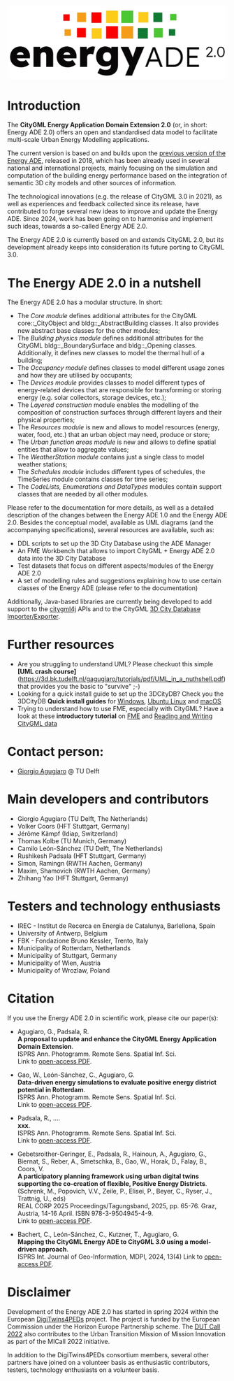 <p align="center"><img src="logos/energy_ade_2_logo.jpg" width="500"></p>

<!-- ![Energy ADE 2.0](logos/energy_ade_2_logo.jpg) -->

# Introduction

The **CityGML Energy Application Domain Extension 2.0** (or, in short: Energy ADE 2.0) offers an open and standardised data model to facilitate multi-scale Urban Energy Modelling applications.

The current version is based on and builds upon the [previous version of the Energy ADE](https://www.citygmlwiki.org/index.php/CityGML_Energy_ADE), released in 2018, which has been already used in several national and international projects, mainly focusing on the simulation and computation of the building energy performance based on the integration of semantic 3D city models and other sources of information.

The technological innovations (e.g. the release of CityGML 3.0 in 2021), as well as experiences and feedback collected since its release, have contributed to forge several new ideas to improve and update the Energy ADE. Since 2024, work has been going on to harmonise and implement such ideas, towards a so-called Energy ADE 2.0.

The Energy ADE 2.0 is currently based on and extends CityGML 2.0, but its development already keeps into consideration its future porting to CityGML 3.0.

# The Energy ADE 2.0 in a nutshell

The Energy ADE 2.0 has a modular structure. In short:
- The *Core module* defines additional attributes for the CityGML core::_CityObject and bldg::_AbstractBuilding classes. It also provides new abstract base classes for the other modules;
- The *Building physics module* defines additional attributes for the CityGML bldg::_BoundarySurface and bldg::_Opening classes. Additionally, it defines new classes to model the thermal hull of a building;
- The *Occupancy module* defines classes to model different usage zones and how they are utilised by occupants;
- The *Devices module* provides classes to model different types of energy-related devices that are responsible for transforming or storing energy (e.g. solar collectors, storage devices, etc.);
- The *Layered construction* module enables the modelling of the composition of construction surfaces through different layers and their physical properties;
- The *Resources module* is new and allows to model resources (energy, water, food, etc.) that an urban object may need, produce or store;
- The *Urban function areas module* is new and allows to define spatial entities that allow to aggregate values;
- The *WeatherStation module* contains just a single class to model weather stations;
- The *Schedules module* includes different types of schedules, the TimeSeries module contains classes for time series;
- The *CodeLists, Enumerations and DataTypes* modules contain support classes that are needed by all other modules.

Please refer to the documentation for more details, as well as a detailed description of the changes between the Energy ADE 1.0 and the Energy ADE 2.0.
Besides the conceptual model, available as UML diagrams (and the accompanying specifications), several resources are available, such as:

- DDL scripts to set up the 3D City Database using the ADE Manager
- An FME Workbench that allows to import CityGML + Energy ADE 2.0 data into the 3D City Database
- Test datasets that focus on different aspects/modules of the Energy ADE 2.0
- A set of modelling rules and suggestions explaining how to use certain classes of the Energy ADE (please refer to the documentation)

Additionally, Java-based libraries are currently being developed to add support to the [citygml4j](https://github.com/citygml4j/citygml4j) APIs and to the CityGML [3D City Database Importer/Exporter](https://github.com/3dcitydb/importer-exporter).

# Further resources

- Are you struggling to understand UML? Please checkuot this simple **[UML crash course]**(https://3d.bk.tudelft.nl/gagugiaro/tutorials/pdf/UML_in_a_nuthshell.pdf) that provides you the basic to "survive" ;-)
- Looking for a quick install guide to set up the 3DCityDB? Check you the 3DCityDB **Quick install guides** for [Windows](https://github.com/tudelft3d/3DCityDB-Tools-for-QGIS/blob/master/manuals/3dcitydb_install/3DCityDB_Suite_QuickInstall_Windows.pdf), [Ubuntu Linux](https://github.com/tudelft3d/3DCityDB-Tools-for-QGIS/blob/master/manuals/3dcitydb_install/3DCityDB_Suite_QuickInstall_Ubuntu.pdf) and [macOS](https://github.com/tudelft3d/3DCityDB-Tools-for-QGIS/blob/master/manuals/3dcitydb_install/3DCityDB_Suite_QuickInstall_macOS.pdf)
- Trying to understand how to use FME, especially with CityGML? Have a look at these **introductory tutorial** on [FME](https://3d.bk.tudelft.nl/gagugiaro/tutorials/pdf/FME_Form_for_beginners.pdf) and [Reading and Writing CityGML data](https://3d.bk.tudelft.nl/gagugiaro/tutorials/pdf/FME_CityGML.pdf)

# Contact person:

- [Giorgio Agugiaro](mailto:g.agugiaro@tudelft.nl) @ TU Delft

# Main developers and contributors 

- Giorgio Agugiaro (TU Delft, The Netherlands)
- Volker Coors (HFT Stuttgart, Germany)
- Jérôme Kämpf (Idiap, Switzerland)
- Thomas Kolbe (TU Munich, Germany)
- Camilo León-Sánchez (TU Delft, The Netherlands)
- Rushikesh Padsala (HFT Stuttgart, Germany)
- Simon, Ramingn (RWTH Aachen, Germany) 
- Maxim, Shamovich (RWTH Aachen, Germany)
- Zhihang Yao (HFT Stuttgart, Germany)

# Testers and technology enthusiasts

- IREC - Institut de Recerca en Energia de Catalunya, Barlellona, Spain
- University of Antwerp, Belgium
- FBK - Fondazione Bruno Kessler, Trento, Italy
- Municipality of Rotterdam, Netherlands
- Municipality of Stuttgart, Germany
- Municipality of Wien, Austria
- Municipality of Wrozlaw, Poland

# Citation

If you use the Energy ADE 2.0 in scientific work, please cite our paper(s):

- Agugiaro, G., Padsala, R.<br/>
**A proposal to update and enhance the CityGML Energy Application Domain Extension**.<br/>
ISPRS Ann. Photogramm. Remote Sens. Spatial Inf. Sci.<br/>
Link to [open-access PDF](https://research.tudelft.nl/files/181225651/978-3-031-43699-4_48.pdf).

- Gao, W., León-Sánchez, C., Agugiaro, G.<br/> 
**Data-driven energy simulations to evaluate positive energy district potential in Rotterdam**.<br/>
ISPRS Ann. Photogramm. Remote Sens. Spatial Inf. Sci.<br/>
Link to [open-access PDF]().

- Padsala, R., ....<br/> 
**xxx**.<br/>
ISPRS Ann. Photogramm. Remote Sens. Spatial Inf. Sci.<br/>
Link to [open-access PDF]().

- Gebetsroither-Geringer, E., Padsala, R., Hainoun, A., Agugiaro, G., Biernat, S., Reber, A., Smetschka, B., Gao, W., Horak, D., Falay, B., Coors, V.<br/>
**A participatory planning framework using urban digital twins supporting the co-creation of flexible, Positive Energy Districts**.<br/>
(Schrenk, M., Popovich, V.V., Zeile, P., Elisei, P., Beyer, C., Ryser, J., Trattnig, U., eds)<br/>
REAL CORP 2025 Proceedings/Tagungsband, 2025, pp. 65-76. Graz, Austria, 14-16 April. ISBN 978-3-9504945-4-9.<br/>
Link to [open-access PDF](https://archive.corp.at/cdrom2025/papers2025/CORP2025_115.pdf).

- Bachert, C., León-Sánchez, C., Kutzner, T., Agugiaro, G.<br/>
**Mapping the CityGML Energy ADE to CityGML 3.0 using a model-driven approach**.<br/>
ISPRS Int. Journal of Geo-Information, MDPI, 2024, 13(4)
Link to [open-access PDF](https://www.mdpi.com/2220-9964/13/4/121/pdf?version=1712227125).

# Disclaimer

Development of the Energy ADE 2.0 has started in spring 2024 within the European [DigiTwins4PEDs](https://digitwins4peds.eu/) project. The project is funded by the European Commission under the Horizon Europe Partnership scheme. The [DUT Call 2022](https://dutpartnership.eu/funding-opportunities/dut_call_2022/) also contributes to the Urban Transition Mission of Mission Innovation as part of the MICall 2022 initiative.

In addition to the DigiTwins4PEDs consortium members, several other partners have joined on a volunteer basis as enthusiastic contributors, testers, technology enthusiasts on a volunteer basis.
